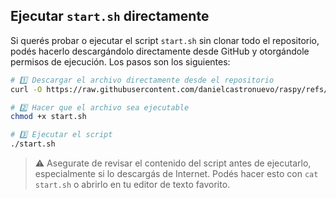 ## Ejecutar `start.sh` directamente

Si querés probar o ejecutar el script `start.sh` sin clonar todo el repositorio, podés hacerlo descargándolo directamente desde GitHub y otorgándole permisos de ejecución. Los pasos son los siguientes:

```bash
# 1️⃣ Descargar el archivo directamente desde el repositorio
curl -O https://raw.githubusercontent.com/danielcastronuevo/raspy/refs/heads/master/start.sh

# 2️⃣ Hacer que el archivo sea ejecutable
chmod +x start.sh

# 3️⃣ Ejecutar el script
./start.sh
```

> ⚠️ Asegurate de revisar el contenido del script antes de ejecutarlo, especialmente si lo descargás de Internet. Podés hacer esto con `cat start.sh` o abrirlo en tu editor de texto favorito.
